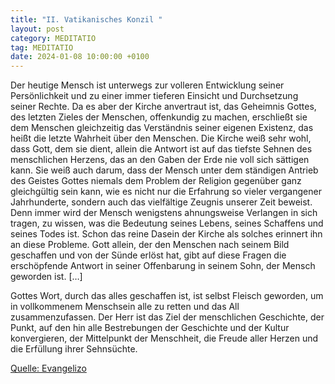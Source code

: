 ```yaml
---
title: "II. Vatikanisches Konzil "
layout: post
category: MEDITATIO
tag: MEDITATIO
date: 2024-01-08 10:00:00 +0100
---
```

Der heutige Mensch ist unterwegs zur volleren Entwicklung seiner Persönlichkeit und zu einer immer tieferen Einsicht und Durchsetzung seiner Rechte. Da es aber der Kirche anvertraut ist, das Geheimnis Gottes, des letzten Zieles der Menschen, offenkundig zu machen, erschließt sie dem Menschen gleichzeitig das Verständnis seiner eigenen Existenz, das heißt die letzte Wahrheit über den Menschen.<!--more--> Die Kirche weiß sehr wohl, dass Gott, dem sie dient, allein die Antwort ist auf das tiefste Sehnen des menschlichen Herzens, das an den Gaben der Erde nie voll sich sättigen kann. Sie weiß auch darum, dass der Mensch unter dem ständigen Antrieb des Geistes Gottes niemals dem Problem der Religion gegenüber ganz gleichgültig sein kann, wie es nicht nur die Erfahrung so vieler vergangener Jahrhunderte, sondern auch das vielfältige Zeugnis unserer Zeit beweist. Denn immer wird der Mensch wenigstens ahnungsweise Verlangen in sich tragen, zu wissen, was die Bedeutung seines Lebens, seines Schaffens und seines Todes ist. Schon das reine Dasein der Kirche als solches erinnert ihn an diese Probleme. Gott allein, der den Menschen nach seinem Bild geschaffen und von der Sünde erlöst hat, gibt auf diese Fragen die erschöpfende Antwort in seiner Offenbarung in seinem Sohn, der Mensch geworden ist. […] 

Gottes Wort, durch das alles geschaffen ist, ist selbst Fleisch geworden, um in vollkommenem Menschsein alle zu retten und das All zusammenzufassen. Der Herr ist das Ziel der menschlichen Geschichte, der Punkt, auf den hin alle Bestrebungen der Geschichte und der Kultur konvergieren, der Mittelpunkt der Menschheit, die Freude aller Herzen und die Erfüllung ihrer Sehnsüchte.


[Quelle: Evangelizo](https://evangeliumtagfuertag.org/DE/gospel)
